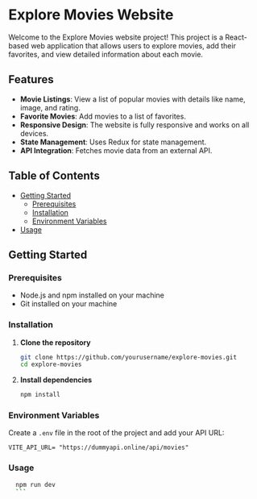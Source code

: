 # Explore Movies Website

Welcome to the Explore Movies website project! This project is a React-based web application that allows users to explore movies, add their favorites, and view detailed information about each movie.

## Features

- **Movie Listings**: View a list of popular movies with details like name, image, and rating.
- **Favorite Movies**: Add movies to a list of favorites.
- **Responsive Design**: The website is fully responsive and works on all devices.
- **State Management**: Uses Redux for state management.
- **API Integration**: Fetches movie data from an external API.

## Table of Contents

- [Getting Started](#getting-started)
  - [Prerequisites](#prerequisites)
  - [Installation](#installation)
  - [Environment Variables](#environment-variables)
- [Usage](#usage)

## Getting Started

### Prerequisites

- Node.js and npm installed on your machine
- Git installed on your machine

### Installation

1. **Clone the repository**

   ```bash
   git clone https://github.com/yourusername/explore-movies.git
   cd explore-movies
   ```

2. **Install dependencies**

   ```bash
   npm install
   ```

### Environment Variables

Create a `.env` file in the root of the project and add your API URL:

```env
VITE_API_URL= "https://dummyapi.online/api/movies"
```

### Usage

````bash
  npm run dev
  ```

````
